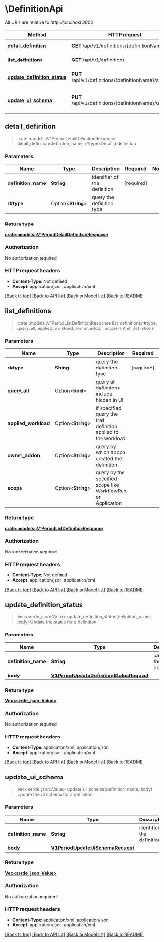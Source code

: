 # \DefinitionApi

All URIs are relative to *http://localhost:8000*

Method | HTTP request | Description
------------- | ------------- | -------------
[**detail_definition**](DefinitionApi.md#detail_definition) | **GET** /api/v1/definitions/{definitionName} | Detail a definition
[**list_definitions**](DefinitionApi.md#list_definitions) | **GET** /api/v1/definitions | list all definitions
[**update_definition_status**](DefinitionApi.md#update_definition_status) | **PUT** /api/v1/definitions/{definitionName}/status | Update the status for a definition
[**update_ui_schema**](DefinitionApi.md#update_ui_schema) | **PUT** /api/v1/definitions/{definitionName}/uischema | Update the UI schema for a definition



## detail_definition

> crate::models::V1PeriodDetailDefinitionResponse detail_definition(definition_name, r#type)
Detail a definition

### Parameters


Name | Type | Description  | Required | Notes
------------- | ------------- | ------------- | ------------- | -------------
**definition_name** | **String** | identifier of the definition | [required] |
**r#type** | Option<**String**> | query the definition type |  |

### Return type

[**crate::models::V1PeriodDetailDefinitionResponse**](v1.DetailDefinitionResponse.md)

### Authorization

No authorization required

### HTTP request headers

- **Content-Type**: Not defined
- **Accept**: application/json, application/xml

[[Back to top]](#) [[Back to API list]](../README.md#documentation-for-api-endpoints) [[Back to Model list]](../README.md#documentation-for-models) [[Back to README]](../README.md)


## list_definitions

> crate::models::V1PeriodListDefinitionResponse list_definitions(r#type, query_all, applied_workload, owner_addon, scope)
list all definitions

### Parameters


Name | Type | Description  | Required | Notes
------------- | ------------- | ------------- | ------------- | -------------
**r#type** | **String** | query the definition type | [required] |
**query_all** | Option<**bool**> | query all definitions include hidden in UI |  |[default to false]
**applied_workload** | Option<**String**> | if specified, query the trait definition applied to the workload |  |
**owner_addon** | Option<**String**> | query by which addon created the definition |  |
**scope** | Option<**String**> | query by the specified scope like WorkflowRun or Application |  |

### Return type

[**crate::models::V1PeriodListDefinitionResponse**](v1.ListDefinitionResponse.md)

### Authorization

No authorization required

### HTTP request headers

- **Content-Type**: Not defined
- **Accept**: application/json, application/xml

[[Back to top]](#) [[Back to API list]](../README.md#documentation-for-api-endpoints) [[Back to Model list]](../README.md#documentation-for-models) [[Back to README]](../README.md)


## update_definition_status

> Vec<serde_json::Value> update_definition_status(definition_name, body)
Update the status for a definition

### Parameters


Name | Type | Description  | Required | Notes
------------- | ------------- | ------------- | ------------- | -------------
**definition_name** | **String** | identifier of the definition | [required] |
**body** | [**V1PeriodUpdateDefinitionStatusRequest**](V1PeriodUpdateDefinitionStatusRequest.md) |  | [required] |

### Return type

[**Vec<serde_json::Value>**](serde_json::Value.md)

### Authorization

No authorization required

### HTTP request headers

- **Content-Type**: application/xml, application/json
- **Accept**: application/json, application/xml

[[Back to top]](#) [[Back to API list]](../README.md#documentation-for-api-endpoints) [[Back to Model list]](../README.md#documentation-for-models) [[Back to README]](../README.md)


## update_ui_schema

> Vec<serde_json::Value> update_ui_schema(definition_name, body)
Update the UI schema for a definition

### Parameters


Name | Type | Description  | Required | Notes
------------- | ------------- | ------------- | ------------- | -------------
**definition_name** | **String** | identifier of the definition | [required] |
**body** | [**V1PeriodUpdateUiSchemaRequest**](V1PeriodUpdateUiSchemaRequest.md) |  | [required] |

### Return type

[**Vec<serde_json::Value>**](serde_json::Value.md)

### Authorization

No authorization required

### HTTP request headers

- **Content-Type**: application/xml, application/json
- **Accept**: application/json, application/xml

[[Back to top]](#) [[Back to API list]](../README.md#documentation-for-api-endpoints) [[Back to Model list]](../README.md#documentation-for-models) [[Back to README]](../README.md)

